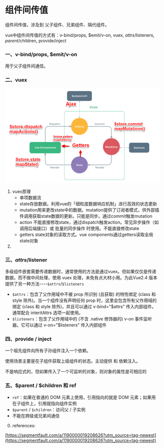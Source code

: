 # 组件间传值

组件间传值，涉及到 父子组件、兄弟组件、隔代组件。

vue中组件间传值的方式有：v-bind/props, $emit/v-on, vuex, $attrs/$listeners, $parent/$children, provide/inject

### 一、v-bind/props, $emit/v-on

用于父子组件间通信。

### 二、vuex

![Untitled](%E7%BB%84%E4%BB%B6%E9%97%B4%E4%BC%A0%E5%80%BC%20473d261dc9324e50ad00accefa10cccc/Untitled.png)

1. vuex原理
    - 单项数据流
    - state存放数据。利用vue的「细粒度数据响应机制」进行高效的状态更新
    - mutation用来更改state中的数据。mutation提供了订阅者模式，供外部插件调用获取state数据的更新。只能是同步。通过commit触发mutation
    - action 不能直接修改state，通过dispatch触发action。常见异步操作（如调用后端接口）或 批量的同步操作 时使用。不能直接修改state
    - getters state对象的读取方式。vue components通过getters读取全局state对象
2. 

### 三、$attrs/$listener

多级组件嵌套需要传递数据时，通常使用的方法是通过vuex。但如果仅仅是传递数据，而不做中间处理，使用 vuex 处理，未免有点大材小用。为此Vue2.4 版本提供了另一种方法----`$attrs`/`$listeners`

- `$attrs`：包含了父作用域中不被 prop 所识别 (且获取) 的特性绑定 (class 和 style 除外)。当一个组件没有声明任何 prop 时，这里会包含所有父作用域的绑定 (class 和 style 除外)，并且可以通过 v-bind="$attrs" 传入内部组件。通常配合 interitAttrs 选项一起使用。
- `$listeners`：包含了父作用域中的 (不含 .native 修饰器的) v-on 事件监听器。它可以通过 v-on="$listeners" 传入内部组件

### 四、provide / inject

一个祖先组件向所有子孙组件注入一个依赖。

使用场景主要是在子组件获取上级组件的状态。主动提供 和 依赖注入。

不是响应式的，但如果传入了一个可监听的对象，则对象的属性是可相应的

### 五、$parent / $children 和 ref

- `ref`：如果在普通的 DOM 元素上使用，引用指向的就是 DOM 元素；如果用在子组件上，引用就指向组件实例
- `$parent` / `$children`：访问父 / 子实例
- 不能在跨级或兄弟间通信

0. references:

[https://segmentfault.com/a/1190000019208626?utm_source=tag-newest](https://segmentfault.com/a/1190000019208626?utm_source=tag-newest)